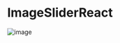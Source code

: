 # ImageSliderReact
![image](https://github.com/Lautaro-Di-Salvo-Code/CarruselReutilizableReact/assets/140952562/b45c6e21-ed80-4190-8a75-2862ace7b781)
